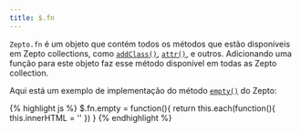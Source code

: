```yaml
---
title: $.fn
---
```


`Zepto.fn` é um objeto que contém todos os métodos que estão disponíveis
em Zepto collections, como [`addClass()`](#addClass), [`attr()`](#attr), e outros.
Adicionando uma função para este objeto faz esse método disponível em todas as
Zepto collection.

Aqui está um exemplo de implementação do método [`empty()`](#empty) do Zepto:

{% highlight js %}
$.fn.empty = function(){
  return this.each(function(){ this.innerHTML = '' })
}
{% endhighlight %}
